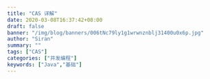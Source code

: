 ```yaml
---
title: "CAS 详解"
date: 2020-03-08T16:37:42+08:00
draft: false
banner: "/img/blog/banners/006tNc79ly1g1wrwnznblj31400u0x6p.jpg"
author: "Siran"
summary: ""
tags: ["CAS"]
categories: ["并发编程"]
keywords: ["Java","基础"]
---
```

